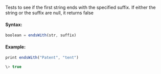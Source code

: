 Tests to see if the first string ends with the specified suffix. If either the string or the suffix are null, it returns false

#### Syntax:
```js
boolean = endsWith(str, suffix)
```
#### Example:
```js
print endsWith("Patent", "tent")

\> true
```